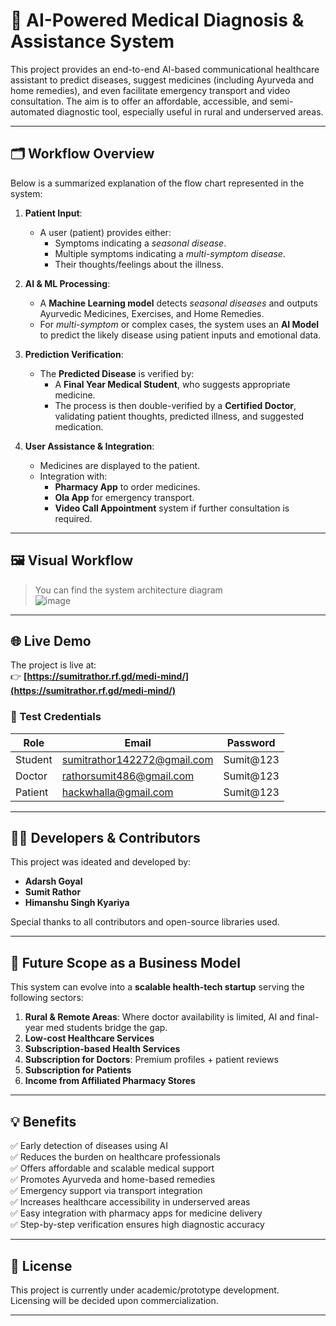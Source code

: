 # 🧠 AI-Powered Medical Diagnosis & Assistance System

This project provides an end-to-end AI-based communicational healthcare assistant to predict diseases, suggest medicines (including Ayurveda and home remedies), and even facilitate emergency transport and video consultation. The aim is to offer an affordable, accessible, and semi-automated diagnostic tool, especially useful in rural and underserved areas.

---

## 🗂️ Workflow Overview

Below is a summarized explanation of the flow chart represented in the system:

1. **Patient Input**:
   - A user (patient) provides either:
     - Symptoms indicating a *seasonal disease*.
     - Multiple symptoms indicating a *multi-symptom disease*.
     - Their thoughts/feelings about the illness.

2. **AI & ML Processing**:
   - A **Machine Learning model** detects *seasonal diseases* and outputs Ayurvedic Medicines, Exercises, and Home Remedies.
   - For *multi-symptom* or complex cases, the system uses an **AI Model** to predict the likely disease using patient inputs and emotional data.

3. **Prediction Verification**:
   - The **Predicted Disease** is verified by:
     - A **Final Year Medical Student**, who suggests appropriate medicine.
     - The process is then double-verified by a **Certified Doctor**, validating patient thoughts, predicted illness, and suggested medication.

4. **User Assistance & Integration**:
   - Medicines are displayed to the patient.
   - Integration with:
     - **Pharmacy App** to order medicines.
     - **Ola App** for emergency transport.
     - **Video Call Appointment** system if further consultation is required.

---

## 🖼️ Visual Workflow

> You can find the system architecture diagram  
![image](https://github.com/user-attachments/assets/614768eb-e13f-4af9-adb0-8e75c8e877e8)

---

## 🌐 Live Demo

The project is live at:  
👉 **[https://sumitrathor.rf.gd/medi-mind/](https://sumitrathor.rf.gd/medi-mind/)**

### 🧪 Test Credentials

| Role      | Email                          | Password    |
|-----------|--------------------------------|-------------|
| Student   | sumitrathor142272@gmail.com    | Sumit@123   |
| Doctor    | rathorsumit486@gmail.com       | Sumit@123   |
| Patient   | hackwhalla@gmail.com           | Sumit@123   |

---

## 👨‍💻 Developers & Contributors

This project was ideated and developed by:

- **Adarsh Goyal**
- **Sumit Rathor**
- **Himanshu Singh Kyariya**

Special thanks to all contributors and open-source libraries used.

---

## 🚀 Future Scope as a Business Model

This system can evolve into a **scalable health-tech startup** serving the following sectors:

1. **Rural & Remote Areas**: Where doctor availability is limited, AI and final-year med students bridge the gap.  
2. **Low-cost Healthcare Services**  
3. **Subscription-based Health Services**  
4. **Subscription for Doctors**: Premium profiles + patient reviews  
5. **Subscription for Patients**  
6. **Income from Affiliated Pharmacy Stores**

---

## 💡 Benefits

✅ Early detection of diseases using AI  
✅ Reduces the burden on healthcare professionals  
✅ Offers affordable and scalable medical support  
✅ Promotes Ayurveda and home-based remedies  
✅ Emergency support via transport integration  
✅ Increases healthcare accessibility in underserved areas  
✅ Easy integration with pharmacy apps for medicine delivery  
✅ Step-by-step verification ensures high diagnostic accuracy

---

## 📄 License

This project is currently under academic/prototype development.  
Licensing will be decided upon commercialization.

---

